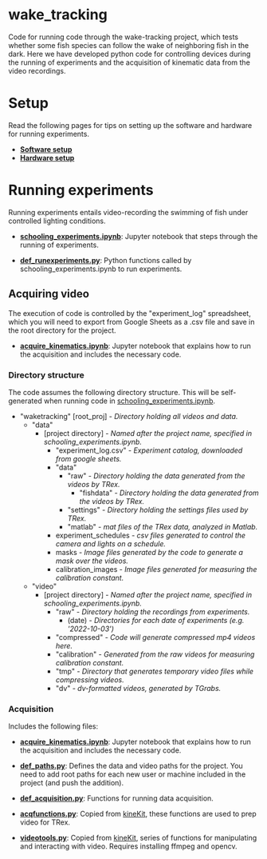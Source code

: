 # wake_tracking

Code for running code through the wake-tracking project, which tests whether some fish species can follow the wake of neighboring fish in the dark. Here we have developed python code for controlling devices during the running of experiments and the acquisition of kinematic data from the video recordings.

# Setup
Read the following pages for tips on setting up the software and hardware for running experiments.

- **[Software setup](docs/setup_software.md)** 
- **[Hardware setup](docs/setup_hardware.md)** 


# Running experiments

Running experiments entails video-recording the swimming of fish under controlled lighting conditions.

- **[schooling_experiments.ipynb](schooling_experiments.ipynb)**: Jupyter notebook that steps through the running of experiments.

- **[def_runexperiments.py](def_runexperiments.py)**: Python functions called by schooling_experiments.ipynb to run experiments.


## Acquiring video

The execution of code is controlled by the "experiment_log" spreadsheet, which you will need to export from Google Sheets as a .csv file and save in the root directory for the project.

- **[acquire_kinematics.ipynb](acquire_kinematics.ipynb)**: Jupyter notebook that explains how to run the acquisition and includes the necessary code.


### Directory structure

The code assumes the following directory structure. This will be self-generated when running code in [schooling_experiments.ipynb](schooling_experiments.ipynb).

* "waketracking" [root_proj] - *Directory holding all videos and data.*
    * "data"
        * [project directory] - *Named after the project name, specified in schooling_experiments.ipynb.*
            * "experiment_log.csv" - *Experiment catalog, downloaded from google sheets.*
            * "data" 
                * "raw" - *Directory holding the data generated from the videos by TRex.*
                  * "fishdata" - *Directory holding the data generated from the videos by TRex.*
                * "settings" - *Directory holding the settings files used by TRex.*
                * "matlab" - *mat files of the TRex data, analyzed in Matlab.*
            * experiment_schedules - *csv files generated to control the camera and lights on a schedule.*
            * masks - *Image files generated by the code to generate a mask over the videos.*
            * calibration_images - *Image files generated for measuring the calibration constant.*
    * "video" 
        * [project directory] - *Named after the project name, specified in schooling_experiments.ipynb.*
            * "raw" - *Directory holding the recordings from experiments.*
                * (date) - *Directories for each date of experiments (e.g. '2022-10-03')*
            * "compressed" - *Code will generate compressed mp4 videos here.*
            * "calibration" - *Generated from the raw videos for measuring calibration constant.*
            * "tmp" - *Directory that generates temporary video files while compressing videos.*
            * "dv" - *dv-formatted videos, generated by TGrabs.*


### Acquisition 

Includes the following files: 

- **[acquire_kinematics.ipynb](acquire_kinematics.ipynb)**: Jupyter notebook that explains how to run the acquisition and includes the necessary code.

- **[def_paths.py](def_definepaths.py)**: Defines the data and video paths for the project. You need to add root paths for each new user or machine included in the project (and push the addition).

- **[def_acquisition.py](def_acquisition.py)**: Functions for running data acquisition.

- **[acqfunctions.py](acqfunctions.py)**: Copied from [kineKit](https://github.com/mmchenry/kineKit), these functions are used to prep video for TRex.

- **[videotools.py](videotools.py)**: Copied from [kineKit](https://github.com/mmchenry/kineKit), series of functions for manipulating and interacting with video. Requires installing ffmpeg and opencv.

[//]: # ()
[//]: # (## Processing)

[//]: # (Taking the raw coordinates from DLC videos, cleaning the data, and generating parameter metrics of the kinematics. Controlled with runProcessing.)

[//]: # ()
[//]: # (## Analysis)

[//]: # (Exploratory data analysis. )

[//]: # ()
[//]: # (## Presentation )

[//]: # (Stats and final figure construction.)
